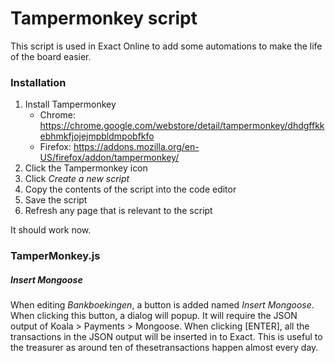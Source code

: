 # Tampermonkey script
This script is used in Exact Online to add some automations to make the life of the board easier.

### Installation
1. Install Tampermonkey
    * Chrome: https://chrome.google.com/webstore/detail/tampermonkey/dhdgffkkebhmkfjojejmpbldmpobfkfo
    * Firefox: https://addons.mozilla.org/en-US/firefox/addon/tampermonkey/
1. Click the Tampermonkey icon
1. Click _Create a new script_
1. Copy the contents of the script into the code editor
1. Save the script
1. Refresh any page that is relevant to the script

It should work now.

### TamperMonkey.js

##### Insert Mongoose
When editing _Bankboekingen_, a button is added named _Insert Mongoose_. When clicking this button, a dialog will popup. It will require the JSON output of Koala > Payments > Mongoose. When clicking [ENTER], all the transactions in the JSON output will be inserted in to Exact. This is useful to the treasurer as around ten of thesetransactions happen almost every day.
